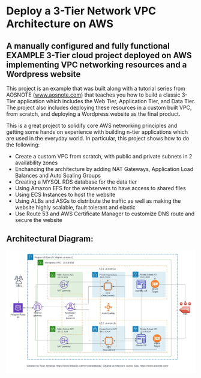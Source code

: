 # Deploy a 3-Tier Network VPC Architecture on AWS

## A manually configured and fully functional EXAMPLE 3-Tier cloud project deployed on AWS  implementing VPC networking resources and a Wordpress website


This project is an example that was built along with a tutorial series from AOSNOTE (www.aosnote.com) that teaches you how to build a classic 3-Tier application which includes the Web Tier, Application Tier, and Data Tier. The project also includes deploying these resources in a custom built VPC, from scratch, and deploying a Wordpress website as the final product.

This is a great project to solidify core AWS networking principles and getting some hands on experience with building n-tier applications which are used in the everyday world. In particular, this project shows how to do the following:


- Create a custom VPC from scratch, with public and private subnets in 2 availability zones
- Enchancing the architecture by adding NAT Gateways, Application Load Balances and Auto Scaling Groups
- Creating a MYSQL RDS database for the data tier
- Using Amazon EFS for the webservers to have access to shared files
- Using ECS Instances to host the website
- Using ALBs and ASGs to distribute the traffic as well as making the website highly scalable, fault tolerant and elastic
- Use Route 53 and AWS Certificate Manager to customize DNS route and secure the website

## Architectural Diagram:
![Alt text](reference-architecture.jpeg)